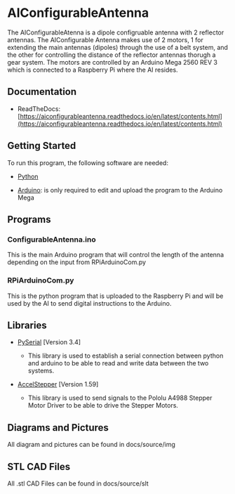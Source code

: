 # AIConfigurableAntenna
The AIConfigurableAtenna is a dipole configruable antenna with 2 reflector antennas. The AIConfigurable Antenna makes use of 2 motors, 1 for extending the main antennas (dipoles) through the use of a belt system, and the other for controlling the distance of the reflector antennas thorugh a gear system. The motors are controlled by an Arduino Mega 2560 REV 3 which is connected to a Raspberry Pi where the AI resides. 

## Documentation
- ReadTheDocs: [https://aiconfigurableantenna.readthedocs.io/en/latest/contents.html](https://aiconfigurableantenna.readthedocs.io/en/latest/contents.html)

## Getting Started

To run this program, the following software are needed:

- [Python](https://www.python.org/downloads/)

- [Arduino](https://www.arduino.cc/en/main/software): is only required to edit and upload the program to the Arduino Mega

## Programs
### ConfigurableAntenna.ino
This is the main Arduino program that will control the length of the antenna depending on the input from RPiArduinoCom.py

### RPiArduinoCom.py
This is the python program that is uploaded to the Raspberry Pi and will be used by the AI to send digital instructions to the Arduino.

## Libraries
- [PySerial](https://pypi.org/project/pyserial/) [Version 3.4]
  - This library is used to establish a serial connection between python and arduino to be able to read and write data between the two systems.
  
- [AccelStepper](https://www.airspayce.com/mikem/arduino/AccelStepper/) [Version 1.59] 
  - This library is used to send signals to the Pololu A4988 Stepper Motor Driver to be able to drive the Stepper Motors.

## Diagrams and Pictures
All diagram and pictures can be found in docs/source/img

## STL CAD Files
All .stl CAD Files can be found in docs/source/slt
